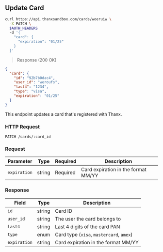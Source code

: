 ## Update Card

```bash
curl https://api.thanxsandbox.com/cards/woeruiw \
  -X PATCH \
  $AUTH_HEADERS
  -d '{
    "card": {
      "expiration": "01/25"
    }
  }'
```

> Response (200 OK)

```json
{
  "card": {
    "id": "92b7b0dac4",
    "user_id": "weroufs",
    "last4": "1234",
    "type": "visa",
    "expiration": "01/25"
  }
}
```

This endpoint updates a card that's registered with Thanx.

### HTTP Request

`PATCH /cards/:card_id`

### Request

Parameter | Type | Required | Description
--------- | ---- | -------- | -----------
`expiration` | string | Required | Card expiration in the format MM/YY

### Response

Field | Type | Description
----- | ---- | -----------
`id` | string | Card ID
`user_id` | string | The user the card belongs to
`last4` | string | Last 4 digits of the card PAN
`type` | enum | Card type (`visa`, `mastercard`, `amex`)
`expiration` | string | Card expiration in the format MM/YY
